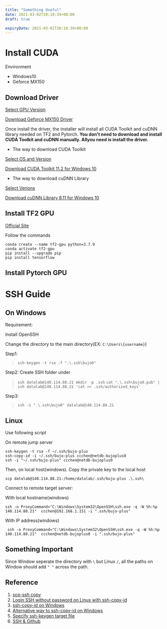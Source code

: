```yaml
---
title: "Something Useful"
date: 2021-03-02T20:18:39+08:00
draft: true

expiryDate: 2021-03-01T20:18:39+00:00
---
```


# Install CUDA

Environment
- Windows10
- Geforce MX150

## Download Driver
[Select GPU Version](https://www.nvidia.com/download/index.aspx?lang=en-us)

[Download Geforce MX150 Driver](https://us.download.nvidia.com/Windows/461.72/461.72-notebook-win10-64bit-international-dch-whql.exe)

Once install the driver, the installer will install all CUDA Toolkit and cuDNN library needed on TF2 and Pytorch. **You don't need to download and install CUDA Toolkit and cuDNN manually. Allyou need is install the driver.**

- The way to download CUDA Toolkit
  
[Select OS and Version](https://developer.nvidia.com/cuda-downloads)

[Download CUDA Toolkit 11.2 for Windows 10](https://developer.download.nvidia.com/compute/cuda/11.2.1/local_installers/cuda_11.2.1_461.09_win10.exe)

- The way to download cuDNN Library
  
[Select Verions](https://developer.nvidia.com/rdp/cudnn-download)

[Download cuDNN Library 8.11 for Windows 10](https://developer.nvidia.com/compute/machine-learning/cudnn/secure/8.1.1.33/11.2_20210301/cudnn-11.2-windows-x64-v8.1.1.33.zip)

## Install TF2 GPU
[Official Site](https://www.tensorflow.org/install/gpu)

Follow the commands

```
conda create --name tf2-gpu python=3.7.9
conda activate tf2-gpu
pip install --upgrade pip
pip install tensorflow
```

## Install Pytorch GPU
[]()

# SSH Guide

## On Windows

Requirement:

Install OpenSSH

Change the directory to the main directory(EX: ```C:\Users\{username}```)

Step1:

> ```ssh-keygen -t rsa -f ".\.ssh\bujo0"```

Step2: Create SSH folder under 

> ```ssh datalab@140.114.88.21 mkdir -p .ssh```
> ```cat ".\.ssh\bujo0.pub" | ssh datalab@140.114.88.21 'cat >> .ssh/authorized_keys'```

Step3:

> ```ssh -i ".\.ssh\bujo0" datalab@140.114.88.21```

## Linux

Use following script

On remote jump server

```
ssh-keygen -t rsa -f ~/.ssh/bujo-plus
ssh-copy-id -i ~/.ssh/bujo-plus ccchen@netdb-bujoplus0
ssh -i "~/.ssh/bujo-plus" ccchen@netdb-bujoplus0
```

Then, on local host(windows). Copy the private key to the local host

```
scp datalab@140.114.88.21:/home/datalab/.ssh/bujo-plus .\.ssh\
```

Connect to remote target server:

With local hostname(windows)

```
ssh -o ProxyCommand="C:\Windows\System32\OpenSSH\ssh.exe -q -W %h:%p 140.114.88.21"  ccchen@192.168.1.151 -i ".ssh/bujo-plus"
```

With IP address(windows)

```
 ssh -o ProxyCommand="C:\Windows\System32\OpenSSH\ssh.exe -q -W %h:%p 140.114.88.21"  ccchen@netdb-bujoplus0 -i ".ssh/bujo-plus"
 ```

## Something Important

Since Window seperate the directory with ```\``` but Linux ```/```, all the paths on Window should add ```" "``` across the path.

## Reference

1. [scp-ssh copy](https://blog.gtwang.org/linux/linux-scp-command-tutorial-examples/)
2. [Login SSH without password on Linux with ssh-copy-id](https://www.ibm.com/support/pages/configuring-ssh-login-without-password)
3. [ssh-copy-id on Windows](https://serverfault.com/questions/224810/is-there-an-equivalent-to-ssh-copy-id-for-windows)
4. [Alternative way to ssh-copy-id on Windows](http://www.linuxproblem.org/art_9.html)
5. [Specify ssh-keygen target file](https://superuser.com/questions/1004254/how-can-i-change-the-directory-that-ssh-keygen-outputs-to/1004263)
6. [SSH & Github](https://pjchender.github.io/2018/05/31/is-%E9%97%9C%E6%96%BC-ssh/)